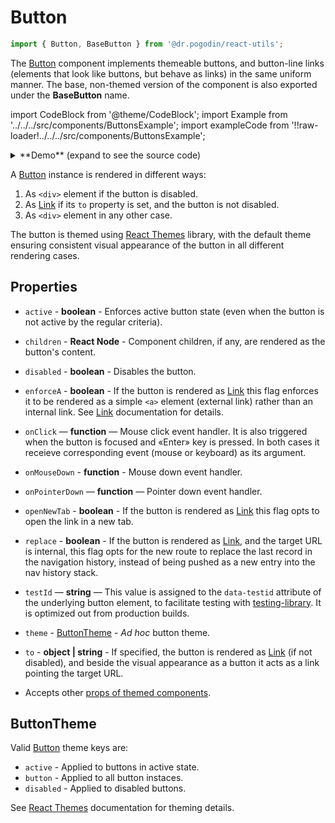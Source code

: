 # Button

```jsx
import { Button, BaseButton } from '@dr.pogodin/react-utils';
```

The [Button] component implements themeable buttons, and button-line links
(elements that look like buttons, but behave as links) in the same uniform
manner. The base, non-themed version of the component is also exported under
the **BaseButton** name.

import CodeBlock from '@theme/CodeBlock';
import Example from '../../../src/components/ButtonsExample';
import exampleCode from '!!raw-loader!../../../src/components/ButtonsExample';

<details>
<summary>**Demo** (expand to see the source code)<br /><Example /></summary>
<CodeBlock className="language-jsx">{exampleCode}</CodeBlock>
</details>

A [Button] instance is rendered in different ways:
1.  As `<div>` element if the button is disabled.
2.  As [Link] if its `to` property is set, and the button is not disabled.
3.  As `<div>` element in any other case.

The button is themed using [React Themes] library, with the default theme
ensuring consistent visual appearance of the button in all different rendering
cases.

## Properties
- `active` - **boolean** - Enforces active button state (even when the button is
  not active by the regular criteria).
- `children` - **React Node** - Component children, if any, are rendered as
  the button's content.
- `disabled` - **boolean** - Disables the button.
- `enforceA` - **boolean** - If the button is rendered as [Link] this flag
  enforces it to be rendered as a simple `<a>` element (external link) rather
  than an internal link. See [Link] documentation for details.

- `onClick` &mdash; **function** &mdash; Mouse click event handler. It is also
  triggered when the button is focused and &laquo;Enter&raquo; key is pressed.
  In both cases it receieve corresponding event (mouse or keyboard) as its
  argument.

- `onMouseDown` - **function** - Mouse down event handler.
- `onPointerDown` &mdash; **function** &mdash; Pointer down event handler.
- `openNewTab` - **boolean** - If the button is rendered as [Link] this flag
  opts to open the link in a new tab.
- `replace` - **boolean** - If the button is rendered as [Link], and the target
  URL is internal, this flag opts for the new route to replace the last record
  in the navigation history, instead of being pushed as a new entry into the nav
  history stack.

- `testId` &mdash; **string** &mdash; This value is assigned to
  the `data-testid` attribute of the underlying button element,
  to facilitate testing with [testing-library]. It is optimized out from
  production builds.

- `theme` - [ButtonTheme](#buttontheme) - _Ad hoc_ button theme.
- `to` - **object | string** - If specified, the button is rendered as [Link]
  (if not disabled), and beside the visual appearance as a button it acts as
  a link pointing the target URL.
- Accepts other
  [props of themed components](https://dr.pogodin.studio/docs/react-themes/docs/api/components#themedcomponent).

## ButtonTheme

Valid [Button] theme keys are:

- `active` - Applied to buttons in active state.
- `button` - Applied to all button instaces.
- `disabled` - Applied to disabled buttons.

See [React Themes] documentation for theming details.

[Button]: /docs/api/components/button
[Link]: /docs/api/components/link
[React Themes]: https://dr.pogodin.studio/docs/react-themes
[testing-library]: https://testing-library.com
